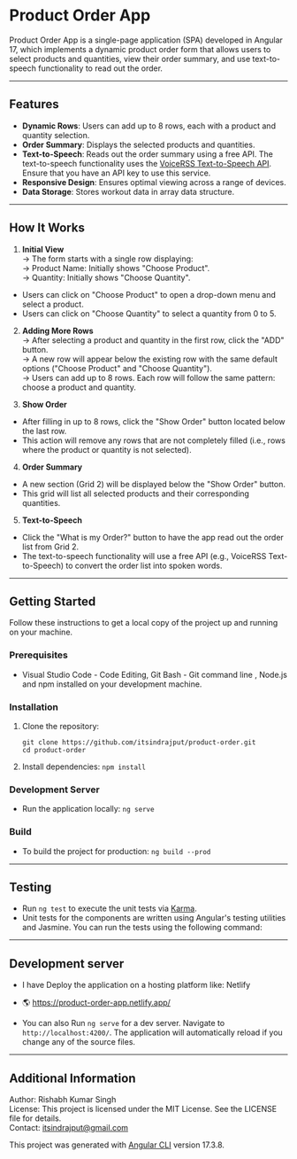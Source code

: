 # Product Order App

Product Order App is a single-page application (SPA) developed in Angular 17, which implements a dynamic product order form that allows users to select products and quantities, view their order summary, and use text-to-speech functionality to read out the order.

---

## Features

- **Dynamic Rows**: Users can add up to 8 rows, each with a product and quantity selection.
- **Order Summary**: Displays the selected products and quantities.
- **Text-to-Speech**: Reads out the order summary using a free API. The text-to-speech functionality uses the [VoiceRSS Text-to-Speech API](https://rapidapi.com/voicerss/api/text-to-speech-1/). Ensure that you have an API key to use this service.
- **Responsive Design**: Ensures optimal viewing across a range of devices.
- **Data Storage**: Stores workout data in array data structure.

---

## How It Works

1. **Initial View** <br />
   -> The form starts with a single row displaying:<br />
   -> Product Name: Initially shows "Choose Product".<br />
   -> Quantity: Initially shows "Choose Quantity".

- Users can click on "Choose Product" to open a drop-down menu and select a product.
- Users can click on "Choose Quantity" to select a quantity from 0 to 5.

2. **Adding More Rows**<br />
   -> After selecting a product and quantity in the first row, click the "ADD" button.<br />
   -> A new row will appear below the existing row with the same default options ("Choose Product" and "Choose Quantity").<br />
   -> Users can add up to 8 rows. Each row will follow the same pattern: choose a product and quantity.

3. **Show Order**

- After filling in up to 8 rows, click the "Show Order" button located below the last row.
- This action will remove any rows that are not completely filled (i.e., rows where the product or quantity is not selected).

4. **Order Summary**

- A new section (Grid 2) will be displayed below the "Show Order" button.
- This grid will list all selected products and their corresponding quantities.

5. **Text-to-Speech**

- Click the "What is my Order?" button to have the app read out the order list from Grid 2.
- The text-to-speech functionality will use a free API (e.g., VoiceRSS Text-to-Speech) to convert the order list into spoken words.

---

## Getting Started

Follow these instructions to get a local copy of the project up and running on your machine.

### Prerequisites

- Visual Studio Code - Code Editing, Git Bash - Git command line , Node.js and npm installed on your development machine.

### Installation

1. Clone the repository:

   ```
   git clone https://github.com/itsindrajput/product-order.git
   cd product-order
   ```

2. Install dependencies:
   `npm install`

### Development Server

- Run the application locally:
  `ng serve`

### Build

- To build the project for production:
  `ng build --prod
`

---

## Testing

- Run `ng test` to execute the unit tests via [Karma](https://karma-runner.github.io).
- Unit tests for the components are written using Angular's testing utilities and Jasmine. You can run the tests using the following command:

---

## Development server

- I have Deploy the application on a hosting platform like: Netlify
- 🌎 https://product-order-app.netlify.app/

- You can also Run `ng serve` for a dev server. Navigate to `http://localhost:4200/`. The application will automatically reload if you change any of the source files.

---

## Additional Information

Author: Rishabh Kumar Singh <br />
License: This project is licensed under the MIT License. See the LICENSE file for details.<br />
Contact: itsindrajput@gmail.com

This project was generated with [Angular CLI](https://github.com/angular/angular-cli) version 17.3.8.
